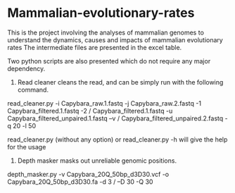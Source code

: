 # Mammalian-evolutionary-rates
This is the project involving the analyses of mammalian genomes to understand the dynamics, causes and impacts of mammalian evolutionary rates 
The intermediate files are presented in the excel table.

Two python scripts are also presented which do not require any major dependency.

1. Read cleaner cleans the read, and can be simply run with the following command.

read_cleaner.py -i Capybara_raw.1.fastq -j  Capybara_raw.2.fastq -1  Capybara_filtered.1.fastq -2  / 
Capybara_filtered.1.fastq -u Capybara_filtered_unpaired.1.fastq –v / Capybara_filtered_unpaired.2.fastq -q 20 -l 50

read_cleaner.py (without any option) or read_cleaner.py -h will give the help for the usage


1. Depth masker masks out unreliable genomic positions.

depth_masker.py -v Capybara_20Q_50bp_d3D30.vcf -o Capybara_20Q_50bp_d3D30.fa  -d 3 /
 –D 30 -Q 30 


